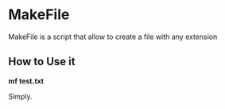 # MakeFile
MakeFile is a script that allow to create a file with any extension

## How to Use it
**mf test.txt**

Simply.
